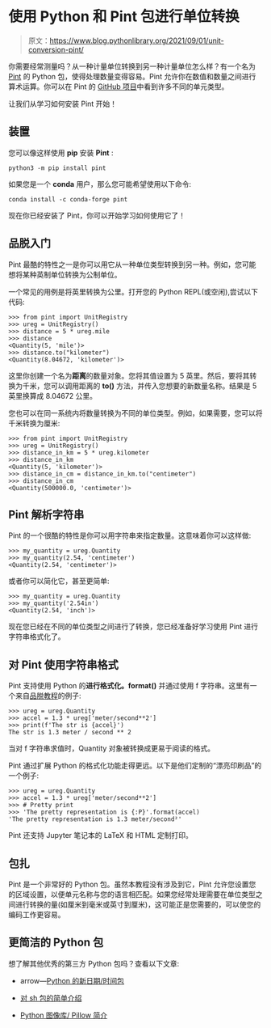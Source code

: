 # 使用 Python 和 Pint 包进行单位转换

> 原文：<https://www.blog.pythonlibrary.org/2021/09/01/unit-conversion-pint/>

你需要经常测量吗？从一种计量单位转换到另一种计量单位怎么样？有一个名为 [Pint](https://pint.readthedocs.io/en/stable/) 的 Python 包，使得处理数量变得容易。Pint 允许你在数值和数量之间进行算术运算。你可以在 Pint 的 [GitHub 项目](https://github.com/hgrecco/pint/blob/master/pint/default_en.txt)中看到许多不同的单元类型。

让我们从学习如何安装 Pint 开始！

## 装置

您可以像这样使用 **pip** 安装 **Pint** :

```
python3 -m pip install pint
```

如果您是一个 **conda** 用户，那么您可能希望使用以下命令:

```
conda install -c conda-forge pint
```

现在你已经安装了 Pint，你可以开始学习如何使用它了！

## 品脱入门

Pint 最酷的特性之一是你可以用它从一种单位类型转换到另一种。例如，您可能想将某种英制单位转换为公制单位。

一个常见的用例是将英里转换为公里。打开您的 Python REPL(或空闲),尝试以下代码:

```
>>> from pint import UnitRegistry
>>> ureg = UnitRegistry()
>>> distance = 5 * ureg.mile
>>> distance
<Quantity(5, 'mile')>
>>> distance.to("kilometer")
<Quantity(8.04672, 'kilometer')>
```

这里你创建一个名为**距离**的数量对象。您将其值设置为 5 英里。然后，要将其转换为千米，您可以调用距离的 **to()** 方法，并传入您想要的新数量名称。结果是 5 英里换算成 8.04672 公里。

您也可以在同一系统内将数量转换为不同的单位类型。例如，如果需要，您可以将千米转换为厘米:

```
>>> from pint import UnitRegistry 
>>> ureg = UnitRegistry()
>>> distance_in_km = 5 * ureg.kilometer
>>> distance_in_km
<Quantity(5, 'kilometer')>
>>> distance_in_cm = distance_in_km.to("centimeter")
>>> distance_in_cm
<Quantity(500000.0, 'centimeter')>
```

## Pint 解析字符串

Pint 的一个很酷的特性是你可以用字符串来指定数量。这意味着你可以这样做:

```
>>> my_quantity = ureg.Quantity
>>> my_quantity(2.54, 'centimeter')
<Quantity(2.54, 'centimeter')>
```

或者你可以简化它，甚至更简单:

```
>>> my_quantity = ureg.Quantity
>>> my_quantity('2.54in')
<Quantity(2.54, 'inch')>
```

现在您已经在不同的单位类型之间进行了转换，您已经准备好学习使用 Pint 进行字符串格式化了。

## 对 Pint 使用字符串格式

Pint 支持使用 Python 的**进行格式化。format()** 并通过使用 f 字符串。这里有一个来自[品脱教程](https://pint.readthedocs.io/en/stable/tutorial.html)的例子:

```
>>> ureg = ureg.Quantity
>>> accel = 1.3 * ureg['meter/second**2']
>>> print(f'The str is {accel}')
The str is 1.3 meter / second ** 2
```

当对 f 字符串求值时，Quantity 对象被转换成更易于阅读的格式。

Pint 通过扩展 Python 的格式化功能走得更远。以下是他们定制的“漂亮印刷品”的一个例子:

```
>>> ureg = ureg.Quantity
>>> accel = 1.3 * ureg['meter/second**2']
>>> # Pretty print
>>> 'The pretty representation is {:P}'.format(accel)
'The pretty representation is 1.3 meter/second²'
```

Pint 还支持 Jupyter 笔记本的 LaTeX 和 HTML 定制打印。

## 包扎

Pint 是一个非常好的 Python 包。虽然本教程没有涉及到它，Pint 允许您设置您的区域设置，以便单元名称与您的语言相匹配。如果您经常处理需要在单位类型之间进行转换的量(如厘米到毫米或英寸到厘米)，这可能正是您需要的，可以使您的编码工作更容易。

## 更简洁的 Python 包

想了解其他优秀的第三方 Python 包吗？查看以下文章:

*   arrow—[Python 的新日期/时间包](https://www.blog.pythonlibrary.org/2014/08/05/arrow-a-new-date-time-package-for-python/)

*   [对 sh 包的简单介绍](https://www.blog.pythonlibrary.org/2016/01/20/a-brief-intro-to-the-sh-package/)

*   [Python 图像库/ Pillow 简介](https://www.blog.pythonlibrary.org/2016/10/07/an-intro-to-the-python-imaging-library-pillow/)